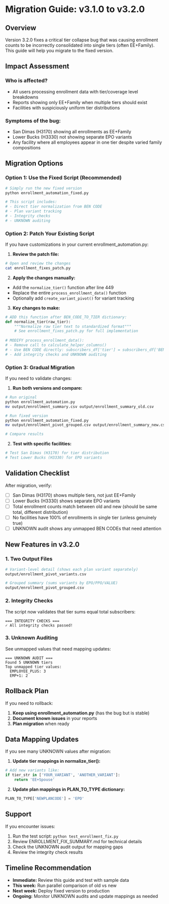 # Migration Guide: v3.1.0 to v3.2.0

## Overview
Version 3.2.0 fixes a critical tier collapse bug that was causing enrollment counts to be incorrectly consolidated into single tiers (often EE+Family). This guide will help you migrate to the fixed version.

## Impact Assessment

### Who is affected?
- All users processing enrollment data with tier/coverage level breakdowns
- Reports showing only EE+Family when multiple tiers should exist
- Facilities with suspiciously uniform tier distributions

### Symptoms of the bug:
- San Dimas (H3170) showing all enrollments as EE+Family
- Lower Bucks (H3330) not showing separate EPO variants
- Any facility where all employees appear in one tier despite varied family compositions

## Migration Options

### Option 1: Use the Fixed Script (Recommended)
```bash
# Simply run the new fixed version
python enrollment_automation_fixed.py

# This script includes:
# - Direct tier normalization from BEN CODE
# - Plan variant tracking
# - Integrity checks
# - UNKNOWN auditing
```

### Option 2: Patch Your Existing Script
If you have customizations in your current enrollment_automation.py:

1. **Review the patch file:**
```bash
# Open and review the changes
cat enrollment_fixes_patch.py
```

2. **Apply the changes manually:**
- Add the `normalize_tier()` function after line 449
- Replace the entire `process_enrollment_data()` function
- Optionally add `create_variant_pivot()` for variant tracking

3. **Key changes to make:**
```python
# ADD this function after BEN_CODE_TO_TIER dictionary:
def normalize_tier(raw_tier):
    """Normalize raw tier text to standardized format"""
    # See enrollment_fixes_patch.py for full implementation
    
# MODIFY process_enrollment_data():
# - Remove call to calculate_helper_columns()
# - Use BEN CODE directly: subscribers_df['tier'] = subscribers_df['BEN CODE'].apply(normalize_tier)
# - Add integrity checks and UNKNOWN auditing
```

### Option 3: Gradual Migration
If you need to validate changes:

1. **Run both versions and compare:**
```bash
# Run original
python enrollment_automation.py
mv output/enrollment_summary.csv output/enrollment_summary_old.csv

# Run fixed version
python enrollment_automation_fixed.py
mv output/enrollment_pivot_grouped.csv output/enrollment_summary_new.csv

# Compare results
```

2. **Test with specific facilities:**
```python
# Test San Dimas (H3170) for tier distribution
# Test Lower Bucks (H3330) for EPO variants
```

## Validation Checklist

After migration, verify:

- [ ] San Dimas (H3170) shows multiple tiers, not just EE+Family
- [ ] Lower Bucks (H3330) shows separate EPO variants
- [ ] Total enrollment counts match between old and new (should be same total, different distribution)
- [ ] No facilities have 100% of enrollments in single tier (unless genuinely true)
- [ ] UNKNOWN audit shows any unmapped BEN CODEs that need attention

## New Features in v3.2.0

### 1. Two Output Files
```bash
# Variant-level detail (shows each plan variant separately)
output/enrollment_pivot_variants.csv

# Grouped summary (sums variants by EPO/PPO/VALUE)
output/enrollment_pivot_grouped.csv
```

### 2. Integrity Checks
The script now validates that tier sums equal total subscribers:
```
=== INTEGRITY CHECKS ===
✓ All integrity checks passed!
```

### 3. Unknown Auditing
See unmapped values that need mapping updates:
```
=== UNKNOWN AUDIT ===
Found 5 UNKNOWN tiers
Top unmapped tier values:
  EMPLOYEE_PLUS: 3
  EMP+1: 2
```

## Rollback Plan

If you need to rollback:

1. **Keep using enrollment_automation.py** (has the bug but is stable)
2. **Document known issues** in your reports
3. **Plan migration** when ready

## Data Mapping Updates

If you see many UNKNOWN values after migration:

1. **Update tier mappings in normalize_tier():**
```python
# Add new variants like:
if tier_str in ['YOUR_VARIANT', 'ANOTHER_VARIANT']:
    return 'EE+Spouse'
```

2. **Update plan mappings in PLAN_TO_TYPE dictionary:**
```python
PLAN_TO_TYPE['NEWPLANCODE'] = 'EPO'
```

## Support

If you encounter issues:

1. Run the test script: `python test_enrollment_fix.py`
2. Review ENROLLMENT_FIX_SUMMARY.md for technical details
3. Check the UNKNOWN audit output for mapping gaps
4. Review the integrity check results

## Timeline Recommendation

- **Immediate:** Review this guide and test with sample data
- **This week:** Run parallel comparison of old vs new
- **Next week:** Deploy fixed version to production
- **Ongoing:** Monitor UNKNOWN audits and update mappings as needed